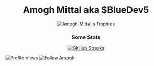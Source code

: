 <h1 align="center">Amogh Mittal aka $BlueDev5</h1>

<p align="center"> <a href="https://github.com/ryo-ma/github-profile-trophy"><img src="https://github-profile-trophy.vercel.app/?username=BlueDev5&theme=onedark&no-bg=true&no-frame=true" alt="Amogh-Mittal's Trophies" /></a> </p>

<h3 align="center">Some Stats</h3>
<p align="center">
<!--   <a href="https://github.com/anuraghazra/github-readme-stats"> <img alt="Top Languages" src="https://github-readme-stats.vercel.app/api/top-langs/?username=Amogh-Mittal&layout=compact&hide_border=true&bg_color=18181800&title_color=00b3b3&text_color=efefef&hide=c%2B%2B"> </a> -->
  <a href="https://git.io/streak-stats"> <img alt="GitHub Streaks" src="http://github-readme-streak-stats.herokuapp.com?user=BlueDev5&hide_border=true&background=18181800&ring=00B3B3&dates=fa00a7&currStreakNum=EFEFEF&sideNums=EFEFEF&sideLabels=00fa9e"> </a>
</p>

![Profile Views](https://komarev.com/ghpvc/?username=BlueDev5&label=views)
[![Follow Amogh](https://img.shields.io/github/followers/BlueDev5?label=Follow&style=social)](https://github.com/Amogh-Mittal)

<!---
Amogh-Mittal/Amogh-Mittal is a ✨ special ✨ repository because its `README.md` (this file) appears on your GitHub profile.
You can click the Preview link to take a look at your changes.
--->
